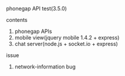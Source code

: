 phonegap API test(3.5.0)

contents
1. phonegap APIs
2. mobile view(jquery mobile 1.4.2 + express)
3. chat server(node.js + socket.io + express)

issue
1. network-information bug

